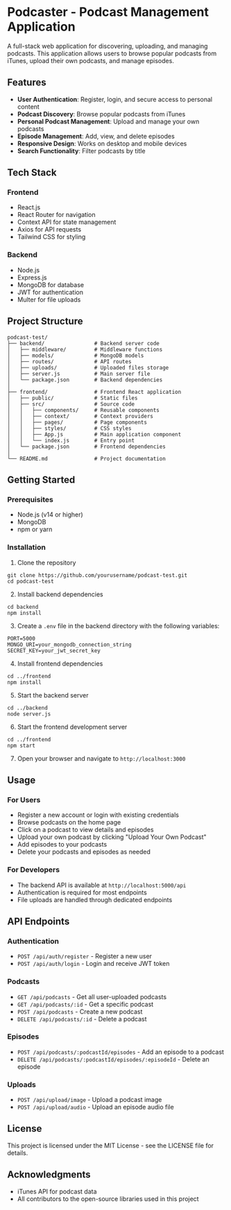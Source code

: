 # Podcaster - Podcast Management Application

A full-stack web application for discovering, uploading, and managing podcasts. This application allows users to browse popular podcasts from iTunes, upload their own podcasts, and manage episodes.

## Features

- **User Authentication**: Register, login, and secure access to personal content
- **Podcast Discovery**: Browse popular podcasts from iTunes
- **Personal Podcast Management**: Upload and manage your own podcasts
- **Episode Management**: Add, view, and delete episodes
- **Responsive Design**: Works on desktop and mobile devices
- **Search Functionality**: Filter podcasts by title

## Tech Stack

### Frontend
- React.js
- React Router for navigation
- Context API for state management
- Axios for API requests
- Tailwind CSS for styling

### Backend
- Node.js
- Express.js
- MongoDB for database
- JWT for authentication
- Multer for file uploads

## Project Structure

```
podcast-test/
├── backend/                # Backend server code
│   ├── middleware/         # Middleware functions
│   ├── models/             # MongoDB models
│   ├── routes/             # API routes
│   ├── uploads/            # Uploaded files storage
│   ├── server.js           # Main server file
│   └── package.json        # Backend dependencies
│
├── frontend/               # Frontend React application
│   ├── public/             # Static files
│   ├── src/                # Source code
│   │   ├── components/     # Reusable components
│   │   ├── context/        # Context providers
│   │   ├── pages/          # Page components
│   │   ├── styles/         # CSS styles
│   │   ├── App.js          # Main application component
│   │   └── index.js        # Entry point
│   └── package.json        # Frontend dependencies
│
└── README.md               # Project documentation
```

## Getting Started

### Prerequisites
- Node.js (v14 or higher)
- MongoDB
- npm or yarn

### Installation

1. Clone the repository
```
git clone https://github.com/yourusername/podcast-test.git
cd podcast-test
```

2. Install backend dependencies
```
cd backend
npm install
```

3. Create a `.env` file in the backend directory with the following variables:
```
PORT=5000
MONGO_URI=your_mongodb_connection_string
SECRET_KEY=your_jwt_secret_key
```

4. Install frontend dependencies
```
cd ../frontend
npm install
```

5. Start the backend server
```
cd ../backend
node server.js
```

6. Start the frontend development server
```
cd ../frontend
npm start
```

7. Open your browser and navigate to `http://localhost:3000`

## Usage

### For Users
- Register a new account or login with existing credentials
- Browse podcasts on the home page
- Click on a podcast to view details and episodes
- Upload your own podcast by clicking "Upload Your Own Podcast"
- Add episodes to your podcasts
- Delete your podcasts and episodes as needed

### For Developers
- The backend API is available at `http://localhost:5000/api`
- Authentication is required for most endpoints
- File uploads are handled through dedicated endpoints

## API Endpoints

### Authentication
- `POST /api/auth/register` - Register a new user
- `POST /api/auth/login` - Login and receive JWT token

### Podcasts
- `GET /api/podcasts` - Get all user-uploaded podcasts
- `GET /api/podcasts/:id` - Get a specific podcast
- `POST /api/podcasts` - Create a new podcast
- `DELETE /api/podcasts/:id` - Delete a podcast

### Episodes
- `POST /api/podcasts/:podcastId/episodes` - Add an episode to a podcast
- `DELETE /api/podcasts/:podcastId/episodes/:episodeId` - Delete an episode

### Uploads
- `POST /api/upload/image` - Upload a podcast image
- `POST /api/upload/audio` - Upload an episode audio file

## License

This project is licensed under the MIT License - see the LICENSE file for details.

## Acknowledgments

- iTunes API for podcast data
- All contributors to the open-source libraries used in this project 